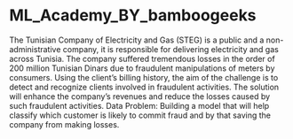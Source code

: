 # ML_Academy_BY_bamboogeeks

The Tunisian Company of Electricity and Gas (STEG) is a public and a non-administrative company, it is responsible for delivering electricity and gas across Tunisia. The company suffered tremendous losses in the order of 200 million Tunisian Dinars due to fraudulent manipulations of meters by consumers. Using the client’s billing history, the aim of the challenge is to detect and recognize clients involved in fraudulent activities. The solution will enhance the company’s revenues and reduce the losses caused by such fraudulent activities. Data Problem: Building a model that will help classify which customer is likely to commit fraud and by that saving the company from making losses.
